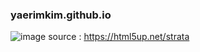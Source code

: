 ### yaerimkim.github.io
![image](https://github.com/yaerimkim/yaerimkim.github.io/assets/131235627/f2298ef1-9207-4d3c-adde-a5c366c6d29a)
source : https://html5up.net/strata
